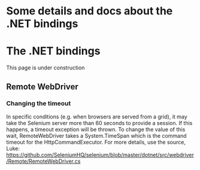 # Some details and docs about the .NET bindings

# The .NET bindings

This page is under construction


## Remote WebDriver

### Changing the timeout

In specific conditions (e.g. when browsers are served from a grid), it may take the Selenium server more than 60 seconds to provide a session. If this happens, a timeout exception will be thrown. To change the value of this wait, RemoteWebDriver takes a System.TimeSpan which is the command timeout for the HttpCommandExecutor. For more details, use the source, Luke:
https://github.com/SeleniumHQ/selenium/blob/master/dotnet/src/webdriver/Remote/RemoteWebDriver.cs
